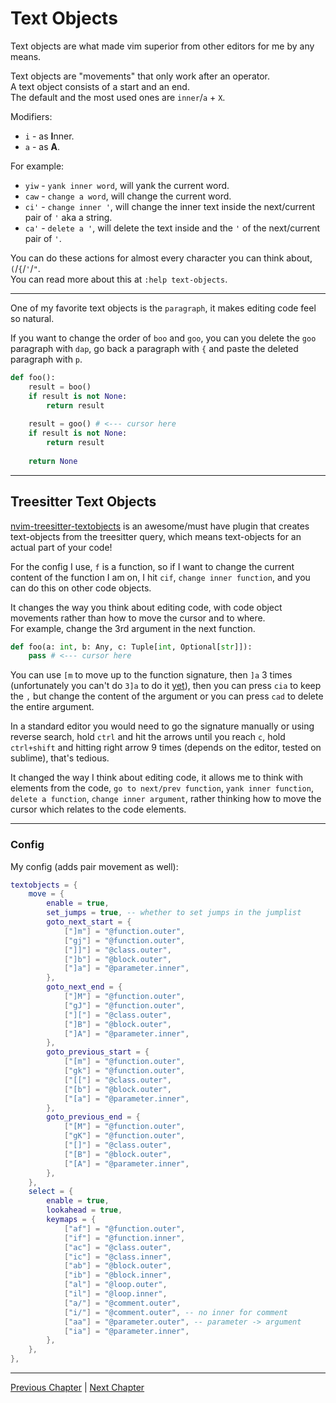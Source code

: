# Text Objects
Text objects are what made vim superior from other editors for me by any means.

Text objects are "movements" that only work after an operator. \
A text object consists of a start and an end. \
The default and the most used ones are `inner`/`a` + `X`.

Modifiers:
* `i` - as **I**nner.
* `a` - as **A**.

For example:
* `yiw` - `yank inner word`, will yank the current word.
* `caw` - `change a word`, will change the current word.
* `ci'` - `change inner '`, will change the inner text inside the next/current pair of `'` aka a string.
* `ca'` - `delete a '`, will delete the text inside and the `'` of the next/current pair of `'`.

You can do these actions for almost every character you can think about, `(`/`{`/`'`/`"`. \
You can read more about this at `:help text-objects`.

---

One of my favorite text objects is the `paragraph`, it makes editing code feel so natural.

If you want to change the order of `boo` and `goo`, you can you delete the `goo` paragraph with `dap`, go back a paragraph with `{` and paste the deleted paragraph with `p`.
```python
def foo():
	result = boo()
	if result is not None:
		return result
	
	result = goo() # <--- cursor here
	if result is not None:
		return result
	
	return None
```

---

## Treesitter Text Objects
[nvim-treesitter-textobjects](https://github.com/nvim-treesitter/nvim-treesitter-textobjects) is an awesome/must have plugin that creates text-objects from the treesitter query, which means text-objects for an actual part of your code!

For the config I use, `f` is a function, so if I want to change the current content of the function I am on, I hit `cif`, `change inner function`, and you can do this on other code objects.

It changes the way you think about editing code, with code object movements rather than how to move the cursor and to where. \
For example, change the 3rd argument in the next function.
```python
def foo(a: int, b: Any, c: Tuple[int, Optional[str]]):
	pass # <--- cursor here
```
You can use `[m` to move up to the function signature, then `]a` 3 times (unfortunately you can't do `3]a` to do it [yet](https://github.com/nvim-treesitter/nvim-treesitter-textobjects/issues/231)), then you can press `cia` to keep the `,` but change the content of the argument or you can press `cad` to delete the entire argument.

In a standard editor you would need to go the signature manually or using reverse search, hold `ctrl` and hit the arrows until you reach `c`, hold `ctrl+shift` and hitting right arrow 9 times (depends on the editor, tested on sublime), that's tedious.


It changed the way I think about editing code, it allows me to think with elements from the code, `go to next/prev function`, `yank inner function`, `delete a function`, `change inner argument`, rather thinking how to move the cursor which relates to the code elements.

---

### Config
My config (adds pair movement as well):
```lua
textobjects = {
	move = {
		enable = true,
		set_jumps = true, -- whether to set jumps in the jumplist
		goto_next_start = {
			["]m"] = "@function.outer",
			["gj"] = "@function.outer",
			["]]"] = "@class.outer",
			["]b"] = "@block.outer",
			["]a"] = "@parameter.inner",
		},
		goto_next_end = {
			["]M"] = "@function.outer",
			["gJ"] = "@function.outer",
			["]["] = "@class.outer",
			["]B"] = "@block.outer",
			["]A"] = "@parameter.inner",
		},
		goto_previous_start = {
			["[m"] = "@function.outer",
			["gk"] = "@function.outer",
			["[["] = "@class.outer",
			["[b"] = "@block.outer",
			["[a"] = "@parameter.inner",
		},
		goto_previous_end = {
			["[M"] = "@function.outer",
			["gK"] = "@function.outer",
			["[]"] = "@class.outer",
			["[B"] = "@block.outer",
			["[A"] = "@parameter.inner",
		},
	},
	select = {
		enable = true,
		lookahead = true,
		keymaps = {
			["af"] = "@function.outer",
			["if"] = "@function.inner",
			["ac"] = "@class.outer",
			["ic"] = "@class.inner",
			["ab"] = "@block.outer",
			["ib"] = "@block.inner",
			["al"] = "@loop.outer",
			["il"] = "@loop.inner",
			["a/"] = "@comment.outer",
			["i/"] = "@comment.outer", -- no inner for comment
			["aa"] = "@parameter.outer", -- parameter -> argument
			["ia"] = "@parameter.inner",
		},
	},
},
```

---

[Previous Chapter](./04-copy-paste-visual.md) | [Next Chapter](./06-splits-and-actual-tabs.md)
